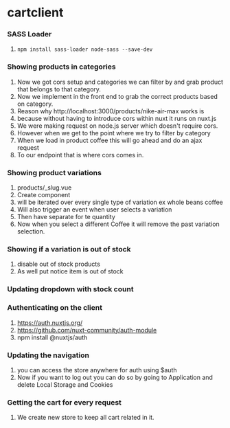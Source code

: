 # cartclient

### SASS Loader
1. `npm install sass-loader node-sass --save-dev`

### Showing products in categories
1. Now we got cors setup and categories we can filter by and grab product that belongs to that category.
2. Now we implement in the front end to grab the correct products based on category.
3. Reason why http://localhost:3000/products/nike-air-max works is
4. because without having to introduce cors within nuxt it runs on nuxt.js
5. We were making request on node.js server which doesn't require cors.
6. However when we get to the point where we try to filter by category
7. When we load in product coffee this will go ahead and do an ajax request
8. To our endpoint that is where cors comes in.

### Showing product variations
1. products/_slug.vue
2. Create component <ProductVariation />
3. will be iterated over every single type of variation ex whole beans coffee
4. Will also trigger an event when user selects a variation
5. Then have separate for te quantity
6. Now when you select a different Coffee it will remove the past variation selection.

### Showing if a variation is out of stock
1. disable out of stock products
2. As well put notice item is out of stock

### Updating dropdown with stock count

### Authenticating on the client
1. https://auth.nuxtjs.org/
2. https://github.com/nuxt-community/auth-module
3. npm install @nuxtjs/auth

### Updating the navigation
1. you can access the store anywhere for auth using $auth
2. Now if you want to log out you can do so by going to Application and delete Local Storage and Cookies
   
### Getting the cart for every request
1. We create new store to keep all cart related in it.

